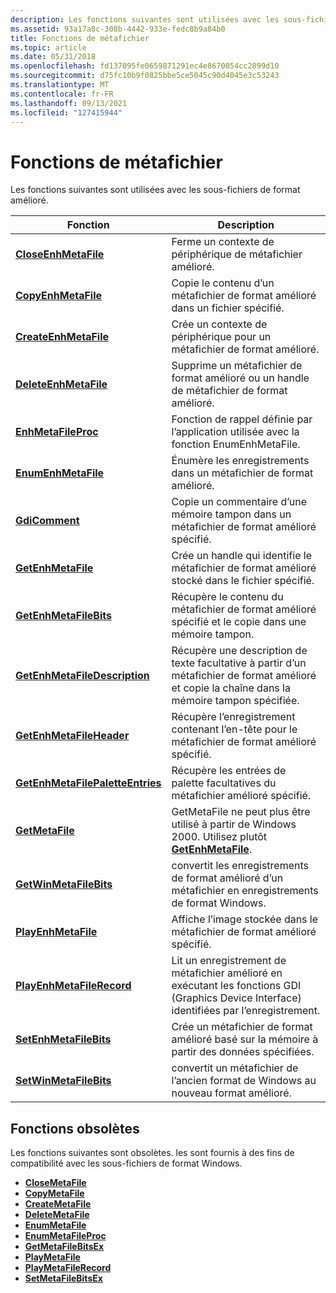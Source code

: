 ```yaml
---
description: Les fonctions suivantes sont utilisées avec les sous-fichiers de format amélioré.
ms.assetid: 93a17a8c-308b-4442-933e-fedc8b9a84b0
title: Fonctions de métafichier
ms.topic: article
ms.date: 05/31/2018
ms.openlocfilehash: fd137095fe0659871291ec4e8670054cc2899d10
ms.sourcegitcommit: d75fc10b9f0825bbe5ce5045c90d4045e3c53243
ms.translationtype: MT
ms.contentlocale: fr-FR
ms.lasthandoff: 09/13/2021
ms.locfileid: "127415944"
---
```

# <a name="metafile-functions"></a>Fonctions de métafichier

Les fonctions suivantes sont utilisées avec les sous-fichiers de format amélioré.



| Fonction                                                             | Description                                                                                                            |
|----------------------------------------------------------------------|------------------------------------------------------------------------------------------------------------------------|
| [**CloseEnhMetaFile**](/windows/desktop/api/Wingdi/nf-wingdi-closeenhmetafile)                         | Ferme un contexte de périphérique de métafichier amélioré.                                                                            |
| [**CopyEnhMetaFile**](/windows/desktop/api/Wingdi/nf-wingdi-copyenhmetafilea)                           | Copie le contenu d’un métafichier de format amélioré dans un fichier spécifié.                                                |
| [**CreateEnhMetaFile**](/windows/desktop/api/Wingdi/nf-wingdi-createenhmetafilea)                       | Crée un contexte de périphérique pour un métafichier de format amélioré.                                                              |
| [**DeleteEnhMetaFile**](/windows/desktop/api/Wingdi/nf-wingdi-deleteenhmetafile)                       | Supprime un métafichier de format amélioré ou un handle de métafichier de format amélioré.                                             |
| [**EnhMetaFileProc**](/windows/win32/api/wingdi/nc-wingdi-enhmfenumproc)                           | Fonction de rappel définie par l’application utilisée avec la fonction EnumEnhMetaFile.                                       |
| [**EnumEnhMetaFile**](/windows/desktop/api/Wingdi/nf-wingdi-enumenhmetafile)                           | Énumère les enregistrements dans un métafichier de format amélioré.                                                             |
| [**GdiComment**](/windows/desktop/api/Wingdi/nf-wingdi-gdicomment)                                     | Copie un commentaire d’une mémoire tampon dans un métafichier de format amélioré spécifié.                                              |
| [**GetEnhMetaFile**](/windows/desktop/api/WinGdi/nf-wingdi-getenhmetafilea)                             | Crée un handle qui identifie le métafichier de format amélioré stocké dans le fichier spécifié.                            |
| [**GetEnhMetaFileBits**](/windows/desktop/api/Wingdi/nf-wingdi-getenhmetafilebits)                     | Récupère le contenu du métafichier de format amélioré spécifié et le copie dans une mémoire tampon.                        |
| [**GetEnhMetaFileDescription**](/windows/desktop/api/Wingdi/nf-wingdi-getenhmetafiledescriptiona)       | Récupère une description de texte facultative à partir d’un métafichier de format amélioré et copie la chaîne dans la mémoire tampon spécifiée. |
| [**GetEnhMetaFileHeader**](/windows/desktop/api/Wingdi/nf-wingdi-getenhmetafileheader)                 | Récupère l’enregistrement contenant l’en-tête pour le métafichier de format amélioré spécifié.                                 |
| [**GetEnhMetaFilePaletteEntries**](/windows/desktop/api/Wingdi/nf-wingdi-getenhmetafilepaletteentries) | Récupère les entrées de palette facultatives du métafichier amélioré spécifié.                                               |
| [**GetMetaFile**](/windows/desktop/api/Wingdi/nf-wingdi-getmetafilea)                                   | GetMetaFile ne peut plus être utilisé à partir de Windows 2000. Utilisez plutôt [**GetEnhMetaFile**](/windows/desktop/api/WinGdi/nf-wingdi-getenhmetafilea).  |
| [**GetWinMetaFileBits**](/windows/desktop/api/Wingdi/nf-wingdi-getwinmetafilebits)                     | convertit les enregistrements de format amélioré d’un métafichier en enregistrements de format Windows.                                      |
| [**PlayEnhMetaFile**](/windows/desktop/api/Wingdi/nf-wingdi-playenhmetafile)                           | Affiche l’image stockée dans le métafichier de format amélioré spécifié.                                                 |
| [**PlayEnhMetaFileRecord**](/windows/desktop/api/Wingdi/nf-wingdi-playenhmetafilerecord)               | Lit un enregistrement de métafichier amélioré en exécutant les fonctions GDI (Graphics Device Interface) identifiées par l’enregistrement. |
| [**SetEnhMetaFileBits**](/windows/desktop/api/Wingdi/nf-wingdi-setenhmetafilebits)                     | Crée un métafichier de format amélioré basé sur la mémoire à partir des données spécifiées.                                               |
| [**SetWinMetaFileBits**](/windows/desktop/api/Wingdi/nf-wingdi-setwinmetafilebits)                     | convertit un métafichier de l’ancien format de Windows au nouveau format amélioré.                                          |



 

## <a name="obsolete-functions"></a>Fonctions obsolètes

Les fonctions suivantes sont obsolètes. les sont fournis à des fins de compatibilité avec les sous-fichiers de format Windows.

-   [**CloseMetaFile**](/windows/desktop/api/Wingdi/nf-wingdi-closemetafile)
-   [**CopyMetaFile**](/windows/desktop/api/Wingdi/nf-wingdi-copymetafilea)
-   [**CreateMetaFile**](/windows/desktop/api/Wingdi/nf-wingdi-createmetafilea)
-   [**DeleteMetaFile**](/windows/desktop/api/Wingdi/nf-wingdi-deletemetafile)
-   [**EnumMetaFile**](/windows/desktop/api/Wingdi/nf-wingdi-enummetafile)
-   [**EnumMetaFileProc**](/windows/win32/api/wingdi/nc-wingdi-mfenumproc)
-   [**GetMetaFileBitsEx**](/windows/desktop/api/Wingdi/nf-wingdi-getmetafilebitsex)
-   [**PlayMetaFile**](/windows/desktop/api/Wingdi/nf-wingdi-playmetafile)
-   [**PlayMetaFileRecord**](/windows/desktop/api/Wingdi/nf-wingdi-playmetafilerecord)
-   [**SetMetaFileBitsEx**](/windows/desktop/api/Wingdi/nf-wingdi-setmetafilebitsex)

 

 
